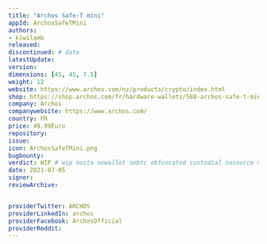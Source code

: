 ```yaml
---
title: "Archos Safe-T mini"
appId: ArchosSafeTMini
authors:
- kiwilamb
released: 
discontinued: # date
latestUpdate:
version:
dimensions: [45, 45, 7.5]
weight: 12
website: https://www.archos.com/nz/products/crypto/index.html
shop: https://shop.archos.com/fr/hardware-wallets/588-archos-safe-t-mini-0690590037069.html
company: Archos
companywebsite: https://www.archos.com/
country: FR
price: 49.99Euro
repository: 
issue:
icon: ArchosSafeTMini.png
bugbounty:
verdict: WIP # wip noita nowallet nobtc obfuscated custodial nosource nonverifiable reproducible bounty defunct
date: 2021-07-05
signer:
reviewArchive:


providerTwitter: ARCHOS
providerLinkedIn: archos
providerFacebook: ArchosOfficial
providerReddit: 
---
```


